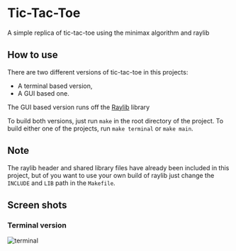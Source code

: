# Tic-Tac-Toe
 A simple replica of tic-tac-toe using the minimax algorithm and raylib

## How to use
 There are two different versions of tic-tac-toe in this projects:  
 - A terminal based version,
 - A GUI based one.

 The GUI based version runs off the [Raylib](https://www.raylib.com) library  

 To build both versions, just run `make` in the root directory of the project. To build either one of the projects, run `make terminal` or `make main`.  

## Note
The raylib header and shared library files have already been included in this project, but of you want to use your own build of raylib just change the `INCLUDE` and `LIB` path in the `Makefile`.  

## Screen shots
### Terminal version
![terminal](https://github.com/BrickSigma/Tic-Tac-Toe/blob/main/images/terminal.png?raw=true)
